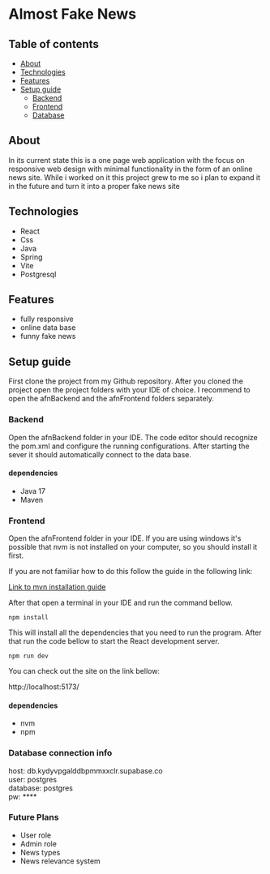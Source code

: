 # Almost Fake News

## Table of contents
- [About](#about)
- [Technologies](#technologies)
- [Features](#features)
- [Setup guide](#setup-guide)
  - [Backend](#backend) 
  - [Frontend](#frontend)
  - [Database](#database-connection-info)
 

## About
In its current state this is a one page web application with the focus on responsive web design 
with minimal functionality in the form of an online news site. 
While i worked on it this project grew to me so i plan to expand it in the future and turn it into a proper fake news site 


## Technologies

- React
- Css
- Java
- Spring
- Vite
- Postgresql

## Features
- fully responsive
- online data base
- funny fake news

## Setup guide

First clone the project from my Github repository. After you cloned the project open the project folders with your IDE 
of choice. I recommend to open the afnBackend and the afnFrontend folders separately. 

### Backend

Open the afnBackend folder in your IDE. The code editor should recognize the pom.xml and configure the running configurations.
After starting the sever it should automatically connect to the data base.
 
#### dependencies
- Java 17
- Maven

### Frontend

Open the afnFrontend folder in your IDE. If you are using windows it's possible that nvm is not installed on your computer, 
so you should install it first. <br>

If you are not familiar how to do this follow the guide in the following link:

[Link to mvn installation guide](https://www.freecodecamp.org/news/nvm-for-windows-how-to-download-and-install-node-version-manager-in-windows-10/)

After that open a terminal in your IDE and run the command bellow.

```angular2html
npm install
```
This will install all the dependencies that you need to run the program.
After that run the code bellow to start the React development server. 

```angular2html
npm run dev
```
You can check out the site on the link bellow:

http://localhost:5173/

#### dependencies
- nvm 
- npm 

### Database connection info
host: db.kydyvpgalddbpmmxxclr.supabase.co <br>
user: postgres <br>
database: postgres <br>
pw: ****

### Future Plans
- User role
- Admin role
- News types
- News relevance system